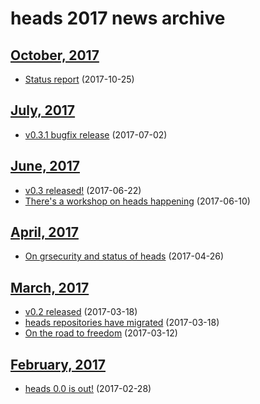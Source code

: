 heads 2017 news archive
=======================

[October, 2017](10/index.html)
------------------------------

* [Status report](10/statusreport.html) (2017-10-25)


[July, 2017](07/index.html)
---------------------------

* [v0.3.1 bugfix release](07/release-031.html) (2017-07-02)

[June, 2017](06/index.html)
---------------------------

* [v0.3 released!](06/release-03.html) (2017-06-22)
* [There's a workshop on heads happening](06/rmll2017.html) (2017-06-10)


[April, 2017](04/index.html)
----------------------------

* [On grsecurity and status of heads](04/on-grsec.html) (2017-04-26)


[March, 2017](03/index.html)
----------------------------

* [v0.2 released](03/release-02.html) (2017-03-18)
* [heads repositories have migrated](03/repo-migration.html) (2017-03-18)
* [On the road to freedom](03/on-the-road-to-freedom.html) (2017-03-12)


[February, 2017](02/index.html)
-------------------------------

* [heads 0.0 is out!](02/heads-is-out.html) (2017-02-28)
